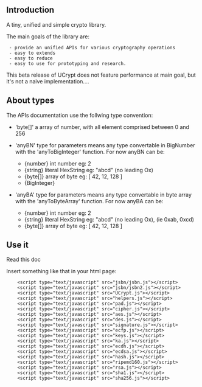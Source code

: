 

## Introduction

A tiny, unified and simple crypto library.

The main goals of the library are:

     - provide an unified APIs for various cryptography operations
     - easy to extends
     - easy to reduce
     - easy to use for prototyping and research.
    
This beta release of UCrypt does not feature performance at main goal, but it's not a naive implementation....


## About types

The APIs documentation use the follwing type convention:

 - 'byte[]' a array of number, with all element comprised between 0 and 256

 - 'anyBN' type for parameters means any type convertable in BigNumber with 
 the 'anyToBigInteger' function. For now anyBN can be:

     - {number}     int number              eg: 2
     - {string}     literal HexString       eg: "abcd"  (no leading Ox)
     - {byte[]}     array of byte           eg: [ 42, 12, 128 ]
     - {BigInteger} 


 - 'anyBA' type for parameters means any type convertable in byte array with 
 the 'anyToByteArray' function. For now anyBA can be:

     - {number}     int number              eg: 2
     - {string}     literal HexString       eg: "abcd"  (no leading Ox), (ie 0xab, 0xcd)
     - {byte[]}     array of byte           eg: [ 42, 12, 128 ]

## Use it

Read this doc

Insert something like that in your html page:

        <script type="text/javascript" src="jsbn/jsbn.js"></script>
        <script type="text/javascript" src="jsbn/jsbn2.js"></script>
        <script type="text/javascript" src="UCrypt.js"></script>
        <script type="text/javascript" src="helpers.js"></script>
        <script type="text/javascript" src="pad.js"></script>
        <script type="text/javascript" src="cipher.js"></script>
        <script type="text/javascript" src="aes.js"></script>
        <script type="text/javascript" src="des.js"></script>
        <script type="text/javascript" src="signature.js"></script>
        <script type="text/javascript" src="ecfp.js"></script>
        <script type="text/javascript" src="keys.js"></script>
        <script type="text/javascript" src="ka.js"></script>
        <script type="text/javascript" src="ecdh.js"></script>
        <script type="text/javascript" src="ecdsa.js"></script>
        <script type="text/javascript" src="hash.js"></script>
        <script type="text/javascript" src="ripemd160.js"></script>
        <script type="text/javascript" src="rsa.js"></script>
        <script type="text/javascript" src="sha1.js"></script>
        <script type="text/javascript" src="sha256.js"></script>

